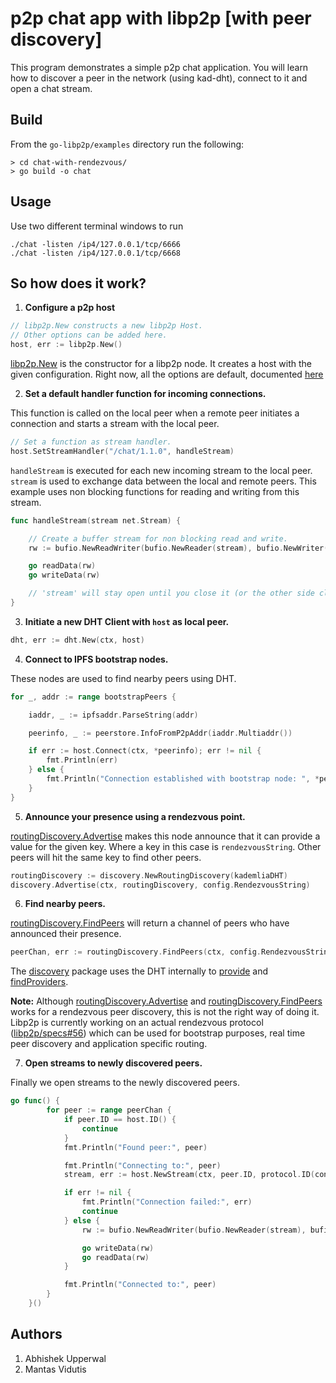 # p2p chat app with libp2p [with peer discovery]

This program demonstrates a simple p2p chat application. You will learn how to discover a peer in the network (using
kad-dht), connect to it and open a chat stream.

## Build

From the `go-libp2p/examples` directory run the following:

```
> cd chat-with-rendezvous/
> go build -o chat
```

## Usage

Use two different terminal windows to run

```
./chat -listen /ip4/127.0.0.1/tcp/6666
./chat -listen /ip4/127.0.0.1/tcp/6668
```

## So how does it work?

1. **Configure a p2p host**

```go
// libp2p.New constructs a new libp2p Host.
// Other options can be added here.
host, err := libp2p.New()
```

[libp2p.New](https://godoc.org/github.com/libp2p/go-libp2p#New) is the constructor for a libp2p node. It creates a host
with the given configuration. Right now, all the options are default,
documented [here](https://godoc.org/github.com/libp2p/go-libp2p#New)

2. **Set a default handler function for incoming connections.**

This function is called on the local peer when a remote peer initiates a connection and starts a stream with the local
peer.

```go
// Set a function as stream handler.
host.SetStreamHandler("/chat/1.1.0", handleStream)
```

```handleStream``` is executed for each new incoming stream to the local peer. ```stream``` is used to exchange data
between the local and remote peers. This example uses non blocking functions for reading and writing from this stream.

```go
func handleStream(stream net.Stream) {

    // Create a buffer stream for non blocking read and write.
    rw := bufio.NewReadWriter(bufio.NewReader(stream), bufio.NewWriter(stream))

    go readData(rw)
    go writeData(rw)

    // 'stream' will stay open until you close it (or the other side closes it).
}
```

3. **Initiate a new DHT Client with ```host``` as local peer.**

```go
dht, err := dht.New(ctx, host)
```

4. **Connect to IPFS bootstrap nodes.**

These nodes are used to find nearby peers using DHT.

```go
for _, addr := range bootstrapPeers {

    iaddr, _ := ipfsaddr.ParseString(addr)

    peerinfo, _ := peerstore.InfoFromP2pAddr(iaddr.Multiaddr())

    if err := host.Connect(ctx, *peerinfo); err != nil {
        fmt.Println(err)
    } else {
        fmt.Println("Connection established with bootstrap node: ", *peerinfo)
    }
}
```

5. **Announce your presence using a rendezvous point.**

[routingDiscovery.Advertise](https://godoc.org/github.com/libp2p/go-libp2p-discovery#RoutingDiscovery.Advertise) makes
this node announce that it can provide a value for the given key. Where a key in this case is ```rendezvousString```.
Other peers will hit the same key to find other peers.

```go
routingDiscovery := discovery.NewRoutingDiscovery(kademliaDHT)
discovery.Advertise(ctx, routingDiscovery, config.RendezvousString)
```

6. **Find nearby peers.**

[routingDiscovery.FindPeers](https://godoc.org/github.com/libp2p/go-libp2p-discovery#RoutingDiscovery.FindPeers) will
return a channel of peers who have announced their presence.

```go
peerChan, err := routingDiscovery.FindPeers(ctx, config.RendezvousString)
```

The [discovery](https://godoc.org/github.com/libp2p/go-libp2p-discovery#pkg-index) package uses the DHT internally
to [provide](https://godoc.org/github.com/libp2p/go-libp2p-kad-dht#IpfsDHT.Provide)
and [findProviders](https://godoc.org/github.com/libp2p/go-libp2p-kad-dht#IpfsDHT.FindProviders).

**Note:**
Although [routingDiscovery.Advertise](https://godoc.org/github.com/libp2p/go-libp2p-discovery#RoutingDiscovery.Advertise)
and [routingDiscovery.FindPeers](https://godoc.org/github.com/libp2p/go-libp2p-discovery#RoutingDiscovery.FindPeers)
works for a rendezvous peer discovery, this is not the right way of doing it. Libp2p is currently working on an actual
rendezvous protocol ([libp2p/specs#56](https://github.com/libp2p/specs/pull/56)) which can be used for bootstrap
purposes, real time peer discovery and application specific routing.

7. **Open streams to newly discovered peers.**

Finally we open streams to the newly discovered peers.

```go
go func() {
		for peer := range peerChan {
			if peer.ID == host.ID() {
				continue
			}
			fmt.Println("Found peer:", peer)

			fmt.Println("Connecting to:", peer)
			stream, err := host.NewStream(ctx, peer.ID, protocol.ID(config.ProtocolID))

			if err != nil {
				fmt.Println("Connection failed:", err)
				continue
			} else {
				rw := bufio.NewReadWriter(bufio.NewReader(stream), bufio.NewWriter(stream))

				go writeData(rw)
				go readData(rw)
			}

			fmt.Println("Connected to:", peer)
		}
	}()
```

## Authors

1. Abhishek Upperwal
2. Mantas Vidutis
